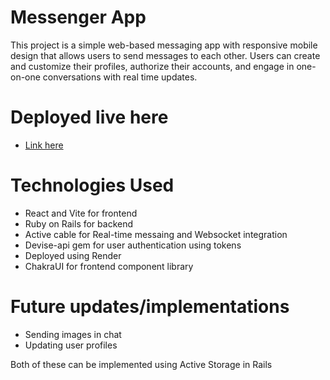 # Messenger App

This project is a simple web-based messaging app with responsive mobile design that allows users to send messages to each other. Users can create and customize their profiles, authorize their accounts, and engage in one-on-one conversations with real time updates.

# Deployed live here

- [Link here](https://messenger-app-0vcf.onrender.com)

# Technologies Used

- React and Vite for frontend
- Ruby on Rails for backend
- Active cable for Real-time messaing and Websocket integration
- Devise-api gem for user authentication using tokens
- Deployed using Render
- ChakraUI for frontend component library

# Future updates/implementations

- Sending images in chat
- Updating user profiles

Both of these can be implemented using Active Storage in Rails
